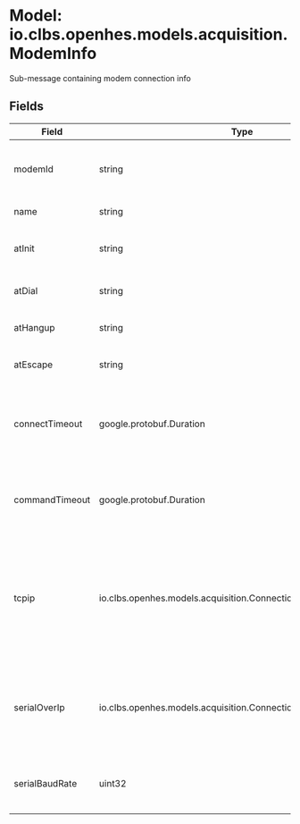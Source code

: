 # Model: io.clbs.openhes.models.acquisition.ModemInfo

Sub-message containing modem connection info

## Fields

| Field | Type | Description |
| --- | --- | --- |
| modemId | string | The modem identifier. It is automatically generated during creation. |
| name | string | The name of the modem. |
| atInit | string | The modem initialization command, e.g. AT&FE0X3 |
| atDial | string | The modem dial command, e.g. ATD. |
| atHangup | string | The modem hangup command, e.g. ATH. |
| atEscape | string | The modem escape command, e.g. +++. |
| connectTimeout | google.protobuf.Duration | The modem connection timeout, if applicable given by the modem_connection field. |
| commandTimeout | google.protobuf.Duration | The modem command timeout, if applicable given by the modem_connection field. |
| tcpip | io.clbs.openhes.models.acquisition.ConnectionTypeDirectTcpIp | The TCP connection type. The modem has either TCP or there is a IP-to-serial converter which handles the serial configuration so no additional serial configuration is needed. |
| serialOverIp | io.clbs.openhes.models.acquisition.ConnectionTypeControlledSerial | The serial over IP connection type. The modem is connected behind an IP-to-serial converter and needs connection specific handling. |
| serialBaudRate | uint32 | The serial baud rate, if applicable given by the modem_connection field. |

